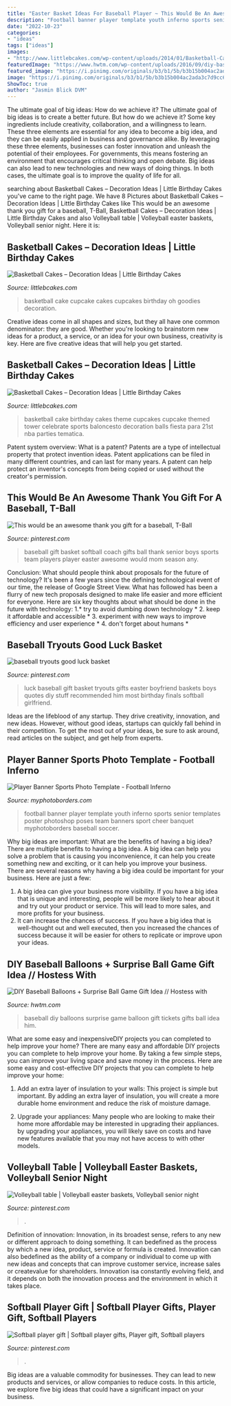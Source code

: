 ```yaml
---
title: "Easter Basket Ideas For Baseball Player ~ This Would Be An Awesome Thank You Gift For A Baseball, T-ball"
description: "Football banner player template youth inferno sports senior templates poster photoshop poses team banners sport cheer banquet myphotoborders baseball soccer"
date: "2022-10-23"
categories:
- "ideas"
tags: ["ideas"]
images:
- "http://www.littlebcakes.com/wp-content/uploads/2014/01/Basketball-Cake-Balls-682x1024.jpg"
featuredImage: "https://www.hwtm.com/wp-content/uploads/2016/09/diy-baseball-balloons_1.jpg"
featured_image: "https://i.pinimg.com/originals/b3/b1/5b/b3b15b004ac2ada3c7d9cc6d59a8b74a.jpg"
image: "https://i.pinimg.com/originals/b3/b1/5b/b3b15b004ac2ada3c7d9cc6d59a8b74a.jpg"
ShowToc: true
author: "Jasmin Blick DVM"
---
```



The ultimate goal of big ideas: How do we achieve it?
The ultimate goal of big ideas is to create a better future. But how do we achieve it? Some key ingredients include creativity, collaboration, and a willingness to learn. These three elements are essential for any idea to become a big idea, and they can be easily applied in business and governance alike. By leveraging these three elements, businesses can foster innovation and unleash the potential of their employees. For governments, this means fostering an environment that encourages critical thinking and open debate. Big ideas can also lead to new technologies and new ways of doing things. In both cases, the ultimate goal is to improve the quality of life for all.

	

		
searching about Basketball Cakes – Decoration Ideas | Little Birthday Cakes you've came to the right page. We have 8 Pictures about Basketball Cakes – Decoration Ideas | Little Birthday Cakes like This would be an awesome thank you gift for a baseball, T-Ball, Basketball Cakes – Decoration Ideas | Little Birthday Cakes and also Volleyball table | Volleyball easter baskets, Volleyball senior night. Here it is:
		
    
## Basketball Cakes – Decoration Ideas | Little Birthday Cakes

<img loading=lazy src="http://www.littlebcakes.com/wp-content/uploads/2014/01/Basketball-Cupcake-Cake.jpg" onerror="this.onerror=null;this.src='https://tse1.mm.bing.net/th?id=OIP.jBg7Su2OtLfE5aUZGIUaugHaFj&amp;pid=15.1';" alt="Basketball Cakes – Decoration Ideas | Little Birthday Cakes">

_Source: littlebcakes.com_

>basketball cake cupcake cakes cupcakes birthday oh goodies decoration. 

	

Creative ideas come in all shapes and sizes, but they all have one common denominator: they are good. Whether you're looking to brainstorm new ideas for a product, a service, or an idea for your own business, creativity is key. Here are five creative ideas that will help you get started.

    
## Basketball Cakes – Decoration Ideas | Little Birthday Cakes

<img loading=lazy src="http://www.littlebcakes.com/wp-content/uploads/2014/01/Basketball-Cake-Balls-682x1024.jpg" onerror="this.onerror=null;this.src='https://tse1.mm.bing.net/th?id=OIP.6t2AUa0_UYP5hV_dtgtI7AHaLH&amp;pid=15.1';" alt="Basketball Cakes – Decoration Ideas | Little Birthday Cakes">

_Source: littlebcakes.com_

>basketball cake birthday cakes theme cupcakes cupcake themed tower celebrate sports baloncesto decoration balls fiesta para 21st nba parties tematica. 

	

Patent system overview: What is a patent?
Patents are a type of intellectual property that protect invention ideas. Patent applications can be filed in many different countries, and can last for many years. A patent can help protect an inventor's concepts from being copied or used without the creator's permission.

    
## This Would Be An Awesome Thank You Gift For A Baseball, T-Ball

<img loading=lazy src="https://i.pinimg.com/originals/b3/b1/5b/b3b15b004ac2ada3c7d9cc6d59a8b74a.jpg" onerror="this.onerror=null;this.src='https://tse3.mm.bing.net/th?id=OIP.nIwKoVHUV7hC-kcvSnNT1QHaJ4&amp;pid=15.1';" alt="This would be an awesome thank you gift for a baseball, T-Ball">

_Source: pinterest.com_

>baseball gift basket softball coach gifts ball thank senior boys sports team players player easter awesome would mom season any. 

	

Conclusion: What should people think about proposals for the future of technology?
It's been a few years since the defining technological event of our time, the release of Google Street View. What has followed has been a flurry of new tech proposals designed to make life easier and more efficient for everyone. Here are six key thoughts about what should be done in the future with technology: 
1.* try to avoid dumbing down technology *
2. keep it affordable and accessible *
3. experiment with new ways to improve efficiency and user experience *
4. don't forget about humans *

    
## Baseball Tryouts Good Luck Basket

<img loading=lazy src="https://i.pinimg.com/originals/ec/28/21/ec2821972d52a0e7303e9525fec355d0.jpg" onerror="this.onerror=null;this.src='https://tse3.mm.bing.net/th?id=OIP.ESjisHMZgZR0JTcAkClnyQHaJ4&amp;pid=15.1';" alt="baseball tryouts good luck basket">

_Source: pinterest.com_

>luck baseball gift basket tryouts gifts easter boyfriend baskets boys quotes diy stuff recommended him most birthday finals softball girlfriend. 

	

Ideas are the lifeblood of any startup. They drive creativity, innovation, and new ideas. However, without good ideas, startups can quickly fall behind in their competition. To get the most out of your ideas, be sure to ask around, read articles on the subject, and get help from experts.

    
## Player Banner Sports Photo Template - Football Inferno

<img loading=lazy src="http://cdn3.bigcommerce.com/s-jdhnct1/products/461/images/1232/football_inferno_48x72_banner__75023.1462976600.500.625.jpg?c=2" onerror="this.onerror=null;this.src='https://tse1.mm.bing.net/th?id=OIP.EpE08JquxTvRl3lCxv1mogAAAA&amp;pid=15.1';" alt="Player Banner Sports Photo Template - Football Inferno">

_Source: myphotoborders.com_

>football banner player template youth inferno sports senior templates poster photoshop poses team banners sport cheer banquet myphotoborders baseball soccer. 

	

Why big ideas are important: What are the benefits of having a big idea?
There are multiple benefits to having a big idea. A big idea can help you solve a problem that is causing you inconvenience, it can help you create something new and exciting, or it can help you improve your business. There are several reasons why having a big idea could be important for your business. Here are just a few: 
1) A big idea can give your business more visibility. If you have a big idea that is unique and interesting, people will be more likely to hear about it and try out your product or service. This will lead to more sales, and more profits for your business. 
2) It can increase the chances of success. If you have a big idea that is well-thought out and well executed, then you increased the chances of success because it will be easier for others to replicate or improve upon your ideas.

    
## DIY Baseball Balloons + Surprise Ball Game Gift Idea // Hostess With

<img loading=lazy src="https://www.hwtm.com/wp-content/uploads/2016/09/diy-baseball-balloons_1.jpg" onerror="this.onerror=null;this.src='https://tse1.mm.bing.net/th?id=OIP.ajRk2Tq45XYFUZ629eG5PAHaK1&amp;pid=15.1';" alt="DIY Baseball Balloons + Surprise Ball Game Gift Idea // Hostess with">

_Source: hwtm.com_

>baseball diy balloons surprise game balloon gift tickets gifts ball idea him. 

	

What are some easy and inexpensiveDIY projects you can completed to help improve your home?
There are many easy and affordable DIY projects you can complete to help improve your home. By taking a few simple steps, you can improve your living space and save money in the process. Here are some easy and cost-effective DIY projects that you can complete to help improve your home: 
1. Add an extra layer of insulation to your walls: This project is simple but important. By adding an extra layer of insulation, you will create a more durable home environment and reduce the risk of moisture damage. 

2. Upgrade your appliances: Many people who are looking to make their home more affordable may be interested in upgrading their appliances. by upgrading your appliances, you will likely save on costs and have new features available that you may not have access to with other models. 


    
## Volleyball Table | Volleyball Easter Baskets, Volleyball Senior Night

<img loading=lazy src="https://i.pinimg.com/originals/3d/e6/35/3de6359e49ac2d9a516b96eed189d80f.jpg" onerror="this.onerror=null;this.src='https://tse2.mm.bing.net/th?id=OIP.9sMJi1PrapTvEEUr2m5vSwHaJ4&amp;pid=15.1';" alt="Volleyball table | Volleyball easter baskets, Volleyball senior night">

_Source: pinterest.com_

>. 

	

Definition of innovation:
Innovation, in its broadest sense, refers to any new or different approach to doing something. It can bedefined as the process by which a new idea, product, service or formula is created. Innovation can also bedefined as the ability of a company or individual to come up with new ideas and concepts that can improve customer service, increase sales or createvalue for shareholders. Innovation isa constantly evolving field, and it depends on both the innovation process and the environment in which it takes place.

    
## Softball Player Gift | Softball Player Gifts, Player Gift, Softball Players

<img loading=lazy src="https://i.pinimg.com/originals/b5/3c/c9/b53cc957237bd53acb09bbe1604e4342.jpg" onerror="this.onerror=null;this.src='https://tse4.mm.bing.net/th?id=OIP.LVjL5q_W8u4Nk51_CCSA6QHaNL&amp;pid=15.1';" alt="Softball player gift | Softball player gifts, Player gift, Softball players">

_Source: pinterest.com_

>. 

	

Big ideas are a valuable commodity for businesses. They can lead to new products and services, or allow companies to reduce costs. In this article, we explore five big ideas that could have a significant impact on your business.

